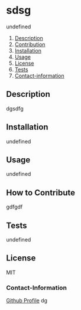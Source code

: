
  # sdsg
  undefined

  
  1. [Description](#description)
  2. [Contribution](#how-to-contribute) 
  3. [Installation](#installation)
  4. [Usage](#usage)
  5. [License](#license)
  6. [Tests](#tests)
  7. [Contact-information](#contact-information)
  
  
  ## Description
  dgsdfg

  ## Installation
  undefined

  ## Usage
  undefined
  
  ## How to Contribute
  gdfgdf

  ## Tests
  undefined
  
  
  ## License
  MIT
  
  
  ### Contact-Information

[Github Profile](https://github.com/hassanmahdi58/undefined)
dg
